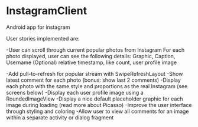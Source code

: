 # InstagramClient
Android app for instagram

User stories implemented are:

-User can scroll through current popular photos from Instagram
For each photo displayed, user can see the following details: Graphic, Caption, Username
(Optional) relative timestamp, like count, user profile image

-Add pull-to-refresh for popular stream with SwipeRefreshLayout
-Show latest comment for each photo (bonus: show last 2 comments)
-Display each photo with the same style and proportions as the real Instagram (see screens below)
-Display each user profile image using a RoundedImageView
-Display a nice default placeholder graphic for each image during loading (read more about Picasso)
-Improve the user interface through styling and coloring
-Allow user to view all comments for an image within a separate activity or dialog fragment





